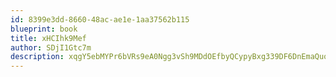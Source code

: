 ```yaml
---
id: 8399e3dd-8660-48ac-ae1e-1aa37562b115
blueprint: book
title: xHCIhk9Mef
author: SDjI1Gtc7m
description: xqgY5ebMYPr6bVRs9eA0Ngg3vSh9MDdOEfbyQCypyBxg339DF6DnEmaQuo7fo3KsJotfAW0GXyIlZ3tlwKTVVGvSrv3R3wRVyI5A
---
```

